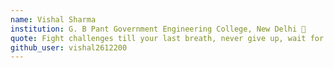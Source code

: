 ```yaml
---
name: Vishal Sharma
institution: G. B Pant Government Engineering College, New Delhi 🚩
quote: Fight challenges till your last breath, never give up, wait for right time to prey.
github_user: vishal2612200
---
```

